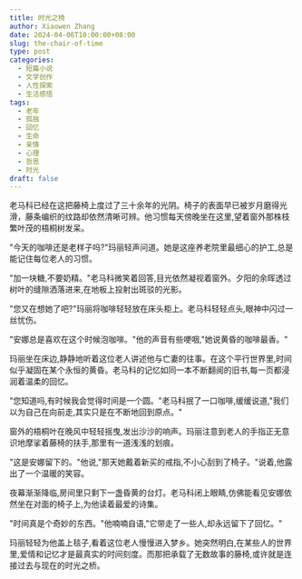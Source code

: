 ```yaml
---
title: 时光之椅
author: Xiaowen Zhang
date: 2024-04-06T10:00:00+08:00
slug: the-chair-of-time
type: post
categories:
  - 短篇小说
  - 文学创作
  - 人性探索
  - 生活感悟
tags:
  - 老年
  - 孤独
  - 回忆
  - 生命
  - 亲情
  - 心理
  - 哲思
  - 时光
draft: false
---
```


老马科已经在这把藤椅上度过了三十余年的光阴。椅子的表面早已被岁月磨得光滑，藤条编织的纹路却依然清晰可辨。他习惯每天傍晚坐在这里,望着窗外那株枝繁叶茂的梧桐树发呆。

"今天的咖啡还是老样子吗?"玛丽轻声问道。她是这座养老院里最细心的护工,总是能记住每位老人的习惯。

"加一块糖,不要奶精。"老马科微笑着回答,目光依然凝视着窗外。夕阳的余晖透过树叶的缝隙洒落进来,在地板上投射出斑驳的光影。

"您又在想她了吧?"玛丽将咖啡轻轻放在床头柜上。老马科轻轻点头,眼神中闪过一丝忧伤。

"安娜总是喜欢在这个时候泡咖啡。"他的声音有些哽咽,"她说黄昏的咖啡最香。"

玛丽坐在床边,静静地听着这位老人讲述他与亡妻的往事。在这个平行世界里,时间似乎凝固在某个永恒的黄昏。老马科的记忆如同一本不断翻阅的旧书,每一页都浸润着温柔的回忆。

"您知道吗,有时候我会觉得时间是一个圆。"老马科抿了一口咖啡,缓缓说道,"我们以为自己在向前走,其实只是在不断地回到原点。"

窗外的梧桐叶在晚风中轻轻摇曳,发出沙沙的响声。玛丽注意到老人的手指正无意识地摩挲着藤椅的扶手,那里有一道浅浅的划痕。

"这是安娜留下的。"他说,"那天她戴着新买的戒指,不小心刮到了椅子。"说着,他露出了一个温暖的笑容。

夜幕渐渐降临,房间里只剩下一盏昏黄的台灯。老马科闭上眼睛,仿佛能看见安娜依然坐在对面的椅子上,为他读着最爱的诗集。

"时间真是个奇妙的东西。"他喃喃自语,"它带走了一些人,却永远留下了回忆。"

玛丽轻轻为他盖上毯子,看着这位老人慢慢进入梦乡。她突然明白,在某些人的世界里,爱情和记忆才是最真实的时间刻度。而那把承载了无数故事的藤椅,或许就是连接过去与现在的时光之桥。